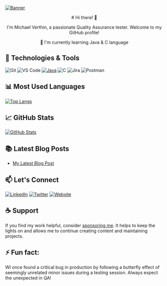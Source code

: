[![Banner](https://media.licdn.com/dms/image/D4D16AQG3zL-y-Al-fg/profile-displaybackgroundimage-shrink_350_1400/0/1695199553428?e=1705536000&v=beta&t=rw6zpgmZI3L9SUMTvPy_ZLqMlw_BpZcv6OxC-ZKvu3Y)](https://media.licdn.com/dms/image/D4D16AQG3zL-y-Al-fg/profile-displaybackgroundimage-shrink_350_1400/0/1695199553428?e=1705536000&v=beta&t=rw6zpgmZI3L9SUMTvPy_ZLqMlw_BpZcv6OxC-ZKvu3Y)

<div align="center">
# Hi there! 👋

I'm Michael Verthin, a passionate Quality Assurance tester. Welcome to my GitHub profile! 

🌱 I'm currently learning Java & C language
</div>

## 🔧 Technologies & Tools

![Git](https://img.shields.io/badge/-Git-F05032?style=flat&logo=git&logoColor=white)
![VS Code](https://img.shields.io/badge/-VS%20Code-007ACC?style=flat&logo=visual-studio-code&logoColor=white)
[![Java](https://img.shields.io/badge/-Java-007396?style=flat&logo=java&logoColor=white)](https://www.java.com/)
![C](https://img.shields.io/badge/-C-00599C?style=flat&logo=c&logoColor=white)
![Jira](https://img.shields.io/badge/-Jira-0052CC?style=flat&logo=jira-software&logoColor=white)
![Postman](https://img.shields.io/badge/-Postman-FF6C37?style=flat&logo=postman&logoColor=white)

## 📊 Most Used Languages

[![Top Langs](https://github-readme-stats.vercel.app/api/top-langs/?username=MichaelVerthin&layout=compact)](https://github.com/MichaelVerthin)

## 📈 GitHub Stats

[![GitHub Stats](https://github-readme-stats.vercel.app/api?username=MichaelVerthin&count_private=true&show_icons=true&theme=radical)](https://github.com/MichaelVerthin)


## 📚 Latest Blog Posts

<!-- BLOG-POST-LIST:START -->
- [My Latest Blog Post](https://medium.com/@MichaelVerthin)
<!-- BLOG-POST-LIST:END -->

## 📫 Let's Connect

[![LinkedIn](https://img.shields.io/badge/-LinkedIn-0077B5?style=flat&logo=LinkedIn&logoColor=white)](https://www.linkedin.com/in/michael-verthin/)
[![Twitter](https://img.shields.io/badge/-Twitter-1DA1F2?style=flat&logo=Twitter&logoColor=white)](https://twitter.com/MishaSpren)
[![Website](https://img.shields.io/badge/-Website-%23000000?style=flat)](https://michaelverthin.github.io/qa)


## ☕ Support

If you find my work helpful, consider [sponsoring me](https://github.com/sponsors/MichaelVerthin). It helps to keep the lights on and allows me to continue creating content and maintaining projects.

## ⚡ Fun fact:

WI once found a critical bug in production by following a butterfly effect of seemingly unrelated minor issues during a testing session. Always expect the unexpected in QA!

